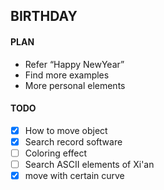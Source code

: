 ## BIRTHDAY

#### PLAN
- Refer “Happy NewYear”
- Find more examples
- More personal elements



#### TODO
- [x] How to move object
- [x] Search record software
- [ ] Coloring effect
- [ ] Search ASCII elements of Xi'an
- [x] move with certain curve
